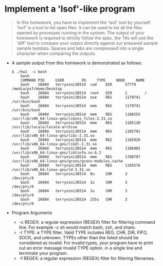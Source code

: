 # Implement a 'lsof'-like program

> In this homework, you have to implement the 'lsof' tool by yourself. 'lsof' is a tool to list open files. It can be used to list all the files opened by processes running in the system. The output of your homework is required to strictly follow the spec, the TAs will use the 'diff' tool to compare your output directly against our prepared sample sample testdata. Spaces and tabs are compressed into a single character when comparing the outputs.

- A sample output from this homework is demonstrated as follows:
    ```
    $ ./hw1  -c bash
        bash
        COMMAND PID     USER      	FD     TYPE     NODE     NAME      
        bash    26884   terrynini38514	cwd    DIR      57779    /media/psf/Home/Desktop
        bash    26884   terrynini38514	root   DIR      2        /         
        bash    26884   terrynini38514	exe    REG      1179741  /usr/bin/bash
        bash    26884   terrynini38514	mem    REG      1179741  /usr/bin/bash
        bash    26884   terrynini38514	mem    REG      1186555  /usr/lib/x86_64-linux-gnu/libnss_files-2.31.so
        bash    26884   terrynini38514	mem    REG      1185120  /usr/lib/locale/locale-archive
        bash    26884   terrynini38514	mem    REG      1185791  /usr/lib/x86_64-linux-gnu/libc-2.31.so
        bash    26884   terrynini38514	mem    REG      1185926  /usr/lib/x86_64-linux-gnu/libdl-2.31.so
        bash    26884   terrynini38514	mem    REG      1186902  /usr/lib/x86_64-linux-gnu/libtinfo.so.6.2
        bash    26884   terrynini38514	mem    REG      1708797  /usr/lib/x86_64-linux-gnu/gconv/gconv-modules.cache
        bash    26884   terrynini38514	mem    REG      1185576  /usr/lib/x86_64-linux-gnu/ld-2.31.so
        bash    26884   terrynini38514	0u     CHR      3        /dev/pts/0
        bash    26884   terrynini38514	1u     CHR      3        /dev/pts/0
        bash    26884   terrynini38514	2u     CHR      3        /dev/pts/0
        bash    26884   terrynini38514	255u   CHR      3        /dev/pts/0
    ```
    
- Program Arguments
    - -c REGEX: a regular expression (REGEX) filter for filtering command line. For example -c sh would match bash, zsh, and share.
    - -t TYPE: a TYPE filter. Valid TYPE includes REG, CHR, DIR, FIFO, SOCK, and unknown. TYPEs other than the listed should be considered as invalid. For invalid types, your program have to print out an error message Invalid TYPE option. in a single line and terminate your program.
    - -f REGEX: a regular expression (REGEX) filter for filtering filenames.

